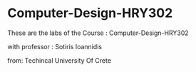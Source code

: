 # Computer-Design-HRY302
These are the labs of the Course : Computer-Design-HRY302

with professor : Sotiris Ioannidis

from: Techincal University Of Crete
